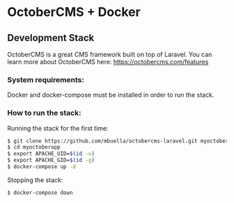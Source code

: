 # OctoberCMS + Docker
## Development Stack

OctoberCMS is a great CMS framework built on top of Laravel. You can learn more about OctoberCMS here: https://octobercms.com/features

### System requirements:
Docker and docker-compose must be installed in order to run the stack.

### How to run the stack:

Running the stack for the first time:
```sh
$ git clone https://github.com/mbuella/octobercms-laravel.git myoctoberapp
$ cd myoctoberapp
$ export APACHE_UID=$(id -u)
$ export APACHE_GID=$(id -g)
$ docker-compose up -d
```
Stopping the stack:
```sh
$ docker-compose down
```
